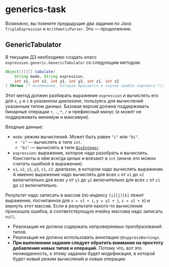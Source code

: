 # generics-task

Возможно, вы помните предыдущие два задания по Java: `TripleExpression` и `ArithmeticParser`. Это — продолжение.

## GenericTabulator

В текущем ДЗ необходимо создать класс `expression.generic.GenericTabulator` со следующим методом:

```java
Object[][][] tabulate(
    String mode, String expression, 
    int x1, int x2, int y1, int y2, int z1, int z2
) throws /* исключение, которое бросается в случае ошибок парсинга */;
```

Этот метод должен разбирать выражение `expression` и вычислять его для `x`, `y` и `z` в указанном диапазоне, пользуясь для вычислений указанным типом данных. Базовая версия должна поддерживать бинарные операции `+`, `-`, `*`, `/` и префиксный минус (и может не поддерживать минимум и максимум).

Входные данные: 
- `mode`: режим вычислений. Может быть равен `"i"` или `"bi"`.
    * `"i"` — вычислять в типе `int`.
    * `"bi"` — вычислять в типе [`BigInteger`](https://docs.oracle.com/en/java/javase/21/docs/api/java.base/java/math/BigInteger.html).
- `expression`: выражение, которое надо разобрать и вычислить. Константы в нём всегда целые и влезают в `int` (иначе это можно считать ошибкой в выражении).
- `x1`, `x2`, `y1`, `y2`, `z1`, `z2`: диапазон, в котором надо вычислять выражение. А именно выражение надо вычислять для всех `x` от `x1` до `x2` включительно для всех `y` от `y1` до `y2` включительно для всех `z` от `z1` до `z2` включительно.

Результат надо записать в массив (по индексу `[i][j][k]` лежит выражение, посчитанное для `x = x1 + i`, `y = y1 + j`, `z = z1 + k`) и вернуть этот массив. Если в результате какого-то вычисления произошла ошибка, в соответствующую ячейку массива надо записать `null`.

- Реализация не должна содержать непроверяемых преобразований типов.
- Реализация не должна использовать аннотацию `@SuppressWarnings`.
- **При выполнении задания следует обратить внимание на простоту добавления новых типов и операций.** Потому что, вот это неожиданность, к этому заданию будет модификация, в которой будет новый режим вычислений и новые операции.

